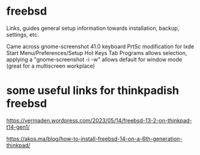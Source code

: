 # freebsd
Links, guides general setup information towards installation, backup, settings, etc.


Came across gnome-screenshot 41.0 keyboard PrtSc modification for lxde
Start Menu/Preferences/Setup Hot Keys 
Tab Programs allows selection, applying a
"gnome-screenshot -i -w"
allows default for window mode (great for a multiscreen workplace)

# some useful links for thinkpadish freebsd

https://vermaden.wordpress.com/2023/05/14/freebsd-13-2-on-thinkpad-t14-gen1/

https://akos.ma/blog/how-to-install-freebsd-14-on-a-6th-generation-thinkpad/
